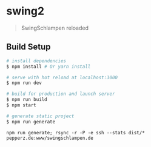 # swing2

> SwingSchlampen reloaded

## Build Setup

``` bash
# install dependencies
$ npm install # Or yarn install

# serve with hot reload at localhost:3000
$ npm run dev

# build for production and launch server
$ npm run build
$ npm start

# generate static project
$ npm run generate
```

    npm run generate; rsync -r -P -e ssh --stats dist/* pepperz.de:www/swingschlampen.de

